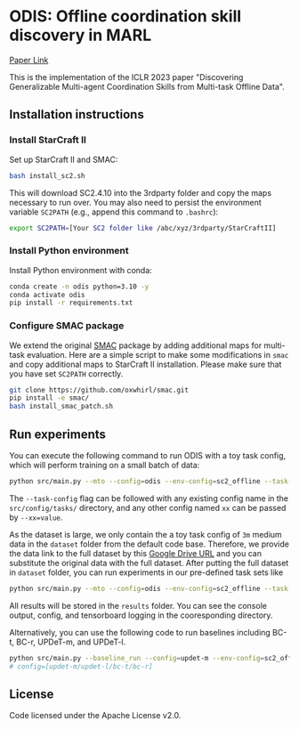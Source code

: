 # ODIS: Offline coordination skill discovery in MARL

[Paper Link](https://openreview.net/forum?id=53FyUAdP7d&referrer=%5BAuthor%20Console%5D(%2Fgroup%3Fid%3DICLR.cc%2F2023%2FConference%2FAuthors%23your-submissions))

This is the implementation of the ICLR 2023 paper "Discovering Generalizable Multi-agent Coordination Skills from Multi-task Offline Data". 

## Installation instructions

### Install StarCraft II

Set up StarCraft II and SMAC:

```bash
bash install_sc2.sh
```

This will download SC2.4.10 into the 3rdparty folder and copy the maps necessary to run over. You may also need to persist the environment variable `SC2PATH` (e.g., append this command to `.bashrc`):

```bash
export SC2PATH=[Your SC2 folder like /abc/xyz/3rdparty/StarCraftII]
```

### Install Python environment

Install Python environment with conda:

```bash
conda create -n odis python=3.10 -y
conda activate odis
pip install -r requirements.txt
```

### Configure SMAC package

We extend the original [SMAC](https://github.com/oxwhirl/smac) package by adding additional maps for multi-task evaluation. Here are a simple script to make some modifications in `smac` and copy additional maps to StarCraft II installation. Please make sure that you have set `SC2PATH` correctly.

```bash
git clone https://github.com/oxwhirl/smac.git
pip install -e smac/
bash install_smac_patch.sh
```

## Run experiments

You can execute the following command to run ODIS with a toy task config, which will perform training on a small batch of data:

```bash
python src/main.py --mto --config=odis --env-config=sc2_offline --task-config=toy --seed=1
```

The `--task-config` flag can be followed with any existing config name in the `src/config/tasks/` directory, and any other config named `xx` can be passed by `--xx=value`. 

As the dataset is large, we only contain the a toy task config of `3m` medium data in the `dataset` folder from the default code base. Therefore, we provide the data link to the full dataset by this [Google Drive URL](https://drive.google.com/file/d/1BZSNaAzEN7nAGthsDCpIxXOo1oVoLdqP/view?usp=share_link) and you can substitute the original data with the full dataset. After putting the full dataset in `dataset` folder, you can run experiments in our pre-defined task sets like 

```bash
python src/main.py --mto --config=odis --env-config=sc2_offline --task-config=marine-hard-expert --seed=1
```

All results will be stored in the `results` folder. You can see the console output, config, and tensorboard logging in the cooresponding directory.

Alternatively, you can use the following code to run baselines including BC-t, BC-r, UPDeT-m, and UPDeT-l. 

```bash
python src/main.py --baseline_run --config=updet-m --env-config=sc2_offline --task-config=toy --seed=1
# config=[updet-m/updet-l/bc-t/bc-r]
```

## License

Code licensed under the Apache License v2.0.
